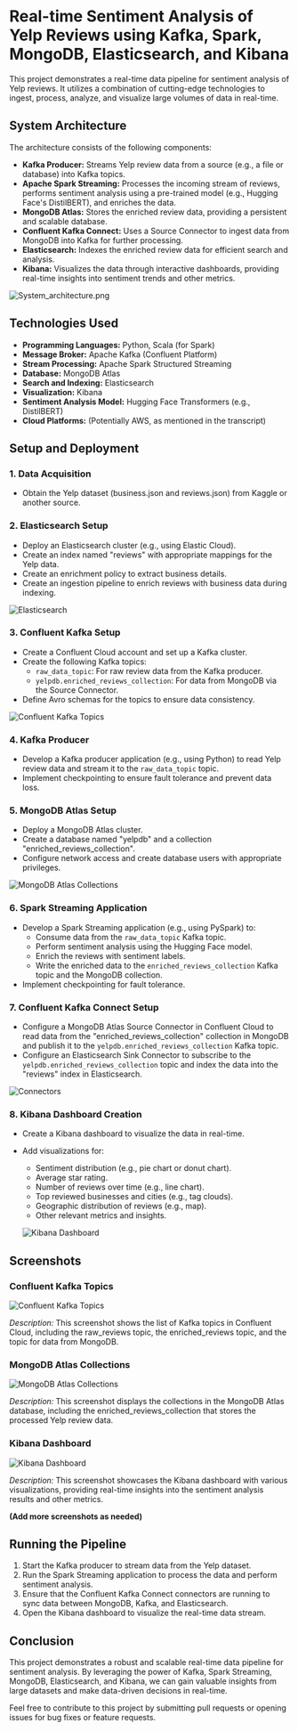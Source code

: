 # Real-time Sentiment Analysis of Yelp Reviews using Kafka, Spark, MongoDB, Elasticsearch, and Kibana

This project demonstrates a real-time data pipeline for sentiment analysis of Yelp reviews. It utilizes a combination of cutting-edge technologies to ingest, process, analyze, and visualize large volumes of data in real-time.

## System Architecture

The architecture consists of the following components:

*   **Kafka Producer:** Streams Yelp review data from a source (e.g., a file or database) into Kafka topics.
*   **Apache Spark Streaming:** Processes the incoming stream of reviews, performs sentiment analysis using a pre-trained model (e.g., Hugging Face's DistilBERT), and enriches the data.
*   **MongoDB Atlas:** Stores the enriched review data, providing a persistent and scalable database.
*   **Confluent Kafka Connect:** Uses a Source Connector to ingest data from MongoDB into Kafka for further processing.
*   **Elasticsearch:** Indexes the enriched review data for efficient search and analysis.
*   **Kibana:** Visualizes the data through interactive dashboards, providing real-time insights into sentiment trends and other metrics.

![System_architecture.png](final_yelp_overview2.jpg)

## Technologies Used

*   **Programming Languages:** Python, Scala (for Spark)
*   **Message Broker:** Apache Kafka (Confluent Platform)
*   **Stream Processing:** Apache Spark Structured Streaming
*   **Database:** MongoDB Atlas
*   **Search and Indexing:** Elasticsearch
*   **Visualization:** Kibana
*   **Sentiment Analysis Model:** Hugging Face Transformers (e.g., DistilBERT)
*   **Cloud Platforms:** (Potentially AWS, as mentioned in the transcript)

## Setup and Deployment

### 1. Data Acquisition

*   Obtain the Yelp dataset (business.json and reviews.json) from Kaggle or another source.

### 2. Elasticsearch Setup

*   Deploy an Elasticsearch cluster (e.g., using Elastic Cloud).
*   Create an index named "reviews" with appropriate mappings for the Yelp data.
*   Create an enrichment policy to extract business details.
*   Create an ingestion pipeline to enrich reviews with business data during indexing.

![Elasticsearch](indices.png)

### 3. Confluent Kafka Setup

*   Create a Confluent Cloud account and set up a Kafka cluster.
*   Create the following Kafka topics:
    *   `raw_data_topic`: For raw review data from the Kafka producer.
    *   `yelpdb.enriched_reviews_collection`: For data from MongoDB via the Source Connector.
*   Define Avro schemas for the topics to ensure data consistency.

![Confluent Kafka Topics](Topic.png)

### 4. Kafka Producer

*   Develop a Kafka producer application (e.g., using Python) to read Yelp review data and stream it to the `raw_data_topic` topic.
*   Implement checkpointing to ensure fault tolerance and prevent data loss.

### 5. MongoDB Atlas Setup

*   Deploy a MongoDB Atlas cluster.
*   Create a database named "yelpdb" and a collection "enriched_reviews_collection".
*   Configure network access and create database users with appropriate privileges.

![MongoDB Atlas Collections](mongo.png)

### 6. Spark Streaming Application

*   Develop a Spark Streaming application (e.g., using PySpark) to:
    *   Consume data from the `raw_data_topic` Kafka topic.
    *   Perform sentiment analysis using the Hugging Face model.
    *   Enrich the reviews with sentiment labels.
    *   Write the enriched data to the `enriched_reviews_collection` Kafka topic and the MongoDB collection.
*   Implement checkpointing for fault tolerance.

### 7. Confluent Kafka Connect Setup

*   Configure a MongoDB Atlas Source Connector in Confluent Cloud to read data from the "enriched_reviews_collection" collection in MongoDB and publish it to the `yelpdb.enriched_reviews_collection` Kafka topic.
*   Configure an Elasticsearch Sink Connector to subscribe to the `yelpdb.enriched_reviews_collection` topic and index the data into the "reviews" index in Elasticsearch.

![Connectors](Connector.png)

### 8. Kibana Dashboard Creation

*   Create a Kibana dashboard to visualize the data in real-time.
*   Add visualizations for:
    *   Sentiment distribution (e.g., pie chart or donut chart).
    *   Average star rating.
    *   Number of reviews over time (e.g., line chart).
    *   Top reviewed businesses and cities (e.g., tag clouds).
    *   Geographic distribution of reviews (e.g., map).
    *   Other relevant metrics and insights.

    ![Kibana Dashboard](Output.png)

## Screenshots

### Confluent Kafka Topics

![Confluent Kafka Topics](path/to/confluent_topics.png)

*Description:* This screenshot shows the list of Kafka topics in Confluent Cloud, including the raw_reviews topic, the enriched_reviews topic, and the topic for data from MongoDB.

### MongoDB Atlas Collections

![MongoDB Atlas Collections](path/to/mongodb_collections.png)

*Description:* This screenshot displays the collections in the MongoDB Atlas database, including the enriched_reviews_collection that stores the processed Yelp review data.

### Kibana Dashboard

![Kibana Dashboard](path/to/kibana_dashboard.png)

*Description:* This screenshot showcases the Kibana dashboard with various visualizations, providing real-time insights into the sentiment analysis results and other metrics.

**(Add more screenshots as needed)**

## Running the Pipeline

1.  Start the Kafka producer to stream data from the Yelp dataset.
2.  Run the Spark Streaming application to process the data and perform sentiment analysis.
3.  Ensure that the Confluent Kafka Connect connectors are running to sync data between MongoDB, Kafka, and Elasticsearch.
4.  Open the Kibana dashboard to visualize the real-time data stream.

## Conclusion

This project demonstrates a robust and scalable real-time data pipeline for sentiment analysis. By leveraging the power of Kafka, Spark Streaming, MongoDB, Elasticsearch, and Kibana, we can gain valuable insights from large datasets and make data-driven decisions in real-time.

Feel free to contribute to this project by submitting pull requests or opening issues for bug fixes or feature requests.